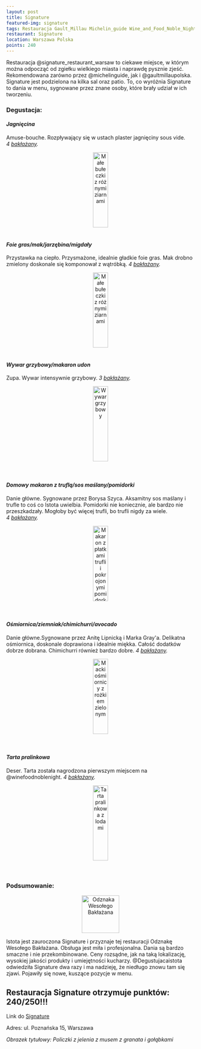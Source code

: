```yaml
---
layout: post
title: Signature
featured-img: signature
tags: Restauracja Gault_Millau Michelin_guide Wine_and_Food_Noble_Night Wesoły_bakłażan Michelin_plate
restaurant: Signature
location: Warszawa Polska
points: 240
---
```


Restauracja @signature_restaurant_warsaw to ciekawe miejsce, w którym można odpocząć od zgiełku wielkiego miasta i naprawdę
pysznie zjeść. Rekomendowana zarówno przez @michelinguide, jak i @gaultmillaupolska.
Signature jest podzielona na kilka sal oraz patio. To, co wyróżnia Signature to dania w menu,
 sygnowane przez znane osoby, które brały udział w ich tworzeniu.

### Degustacja:

#### *Jagnięcina*

Amuse-bouche. Rozpływający się w ustach plaster jagnięciny sous vide. _4&nbsp;[bakłażany]._
<center><div style="width:55%">
 <img src="{{site.img_url}}/assets/img/posts/sig_lamb.jpg" alt="Małe bułeczki z&nbsp;różnymi ziarnami"
 height="200px" width="40px" />
</div></center>
<br />

#### *Foie gras/mak/jarzębina/migdały*

Przystawka na ciepło. Przysmażone, idealnie gładkie foie gras. Mak drobno zmielony doskonale się komponował
z wątróbką. _4&nbsp;[bakłażany]._
<center><div style="width:55%">
 <img src="{{site.img_url}}/assets/img/posts/sig_foie_gras.jpg" alt="Małe bułeczki z&nbsp;różnymi ziarnami"
 height="200px" width="40px" />
</div></center>
<br />

#### *Wywar grzybowy/makaron udon*

Zupa. Wywar intensywnie grzybowy. _3&nbsp;[bakłażany]._
<center><div style="width:55%">
 <img src="{{site.img_url}}/assets/img/posts/sig_wywar.jpg" alt="Wywar grzybowy" height="200px" width="40px" />
</div></center>
<br />&ensp;&ensp;

#### *Domowy makaron z truflą/sos maślany/pomidorki*

Danie główne. Sygnowane przez Borysa Szyca. Aksamitny sos maślany i trufle to coś co Istota uwielbia. Pomidorki nie koniecznie, ale
bardzo nie przeszkadzały. Mogłoby być więcej trufli, bo trufli nigdy za wiele. _4&nbsp;[bakłażany]._
<center><div style="width:55%">
 <img src="{{site.img_url}}/assets/img/posts/sig_makaron.jpg" alt="Makaron z płatkami trufli i pokrojonymi pomidorkami"
  height="200px" width="40px" />
</div></center>
<br />&ensp;&ensp;

#### *Ośmiornica/ziemniak/chimichurri/avocado*

Danie główne.Sygnowane przez Anitę Lipnicką i Marka Gray'a. Delikatna ośmiornica, doskonale doprawiona i idealnie miękka. Całość dodatków dobrze dobrana.
Chimichurri również bardzo dobre. _4&nbsp;[bakłażany]._
<center><div style="width:55%">
 <img src="{{site.img_url}}/assets/img/posts/sig_osmiornica.jpg" alt="Macki ośmiornicy z rożkiem zielonym"
 height="200px" width="40px" />
</div></center>
<br />&ensp;&ensp;

#### *Tarta pralinkowa*

Deser. Tarta została nagrodzona pierwszym miejscem na @winefoodnoblenight. _4&nbsp;[bakłażany]._
<center><div style="width:45%">
 <img src="{{site.img_url}}/assets/img/posts/sig_tarta.jpg" alt="Tarta pralinkowa z lodami"
 height="200px" width="40px" />
</div></center>
<br />&ensp;&ensp;&ensp;

### Podsumowanie:

<center><div style="width:30%">
   <img src="{{site.img_url}}/assets/img/odznaka_new.gif" alt="Odznaka Wesołego Bakłażana" height="100" width="auto" />
</div></center>

Istota jest zauroczona Signature i przyznaje tej restauracji Odznakę Wesołego Bakłażana. Obsługa jest miła i profesjonalna. Dania są bardzo smaczne i nie przekombinowane.
Ceny rozsądne, jak na taką lokalizację, wysokiej jakości produkty i umiejętności kucharzy.
@Degustujacaistota odwiedziła Signature dwa razy i ma nadzieję, że niedługo znowu tam się zjawi. Pojawiły się nowe,
kuszące pozycje w menu.

## Restauracja Signature otrzymuje punktów: **240/250!!!**
Link do [Signature]

Adres:
ul. Poznańska 15, Warszawa

_Obrazek tytułowy: Policzki z jelenia z musem z granata i gołąbkami_

[Signature]: http://www.signaturerestaurant.pl/
[bakłażany]: /about#baklazan

